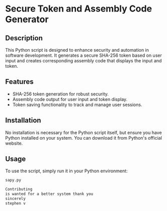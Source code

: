 # Secure Token and Assembly Code Generator

## Description
This Python script is designed to enhance security and automation in software development. It generates a secure SHA-256 token based on user input and creates corresponding assembly code that displays the input and token.

## Features
- SHA-256 token generation for robust security.
- Assembly code output for user input and token display.
- Token saving functionality to track and manage user sessions.

## Installation
No installation is necessary for the Python script itself, but ensure you have Python installed on your system. You can download it from Python's official website.

## Usage
To use the script, simply run it in your Python environment:
```bash
sapy.py

Contributing
is wanted for a better system thank you
sincerely
stephen v




